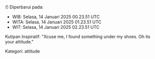 ⏰ Diperbarui pada:
- WIB: Selasa, 14 Januari 2025 00.23.51 UTC
- WITA: Selasa, 14 Januari 2025 01.23.51 UTC
- WIT: Selasa, 14 Januari 2025 02.23.51 UTC

Kutipan Inspiratif:
"Xcuse me, I found something under my shoes. Oh its your attitude."


Kategori: attitude

